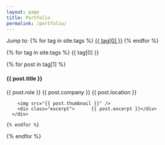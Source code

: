 ```yaml
---
layout: page
title: Portfolio
permalink: /portfolio/
---
```




Jump to: {% for tag in site.tags %} <a href="#{{tag[0]}}" class="categorypill">{{ tag[0] }}</a> {% endfor %}

{% for tag in site.tags %}
  <span class="categorypill" id="{{tag[0]}}">{{ tag[0] }}</span>
  <div class="listofcards">
    {% for post in tag[1] %}
      <div class="card project" onClick="window.location.replace('{{ post.url }}')">
        <h4>{{ post.title }}</h4>
        <span class="role">{{ post.role }} </span><span class="role"> {{ post.company }} </span> <span class="role"> {{ post.location }} </span>

        <img src="{{ post.thumbnail }}" />
        <div class="excerpt">      {{ post.excerpt }}</div>
      </div>

    {% endfor %}
  </div>
  
{% endfor %}

